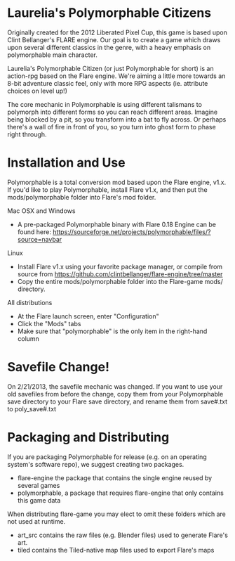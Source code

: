 Laurelia's Polymorphable Citizens
=================================

Originally created for the 2012 Liberated Pixel Cup, this game is based upon Clint Bellanger's FLARE engine.  Our goal is to create a game which draws upon several different classics in the genre, with a heavy emphasis on polymorphable main character.

Laurelia's Polymorphable Citizen (or just Polymorphable for short) is an action-rpg based on the Flare engine. We're aiming a little more towards an 8-bit adventure classic feel, only with more RPG aspects (ie. attribute choices on level up!)

The core mechanic in Polymorphable is using different talismans to polymorph into different forms so you can reach different areas. Imagine being blocked by a pit, so you transform into a bat to fly across. Or perhaps there's a wall of fire in front of you, so you turn into ghost form to phase right through.

Installation and Use
====================

Polymorphable is a total conversion mod based upon the Flare engine, v1.x.  If you'd like to play Polymorphable, install Flare v1.x, and then put the mods/polymorphable folder into Flare's mod folder.

Mac OSX and Windows
- A pre-packaged Polymorphable binary with Flare 0.18 Engine can be found here: https://sourceforge.net/projects/polymorphable/files/?source=navbar

Linux
- Install Flare v1.x using your favorite package manager, or compile from source from https://github.com/clintbellanger/flare-engine/tree/master
- Copy the entire mods/polymorphable folder into the Flare-game mods/ directory.

All distributions
- At the Flare launch screen, enter "Configuration"
- Click the "Mods" tabs
- Make sure that "polymorphable" is the only item in the right-hand column

Savefile Change!
================

On 2/21/2013, the savefile mechanic was changed.  If you want to use your old savefiles from before the change, copy them from your Polymorphable save directory to your Flare save directory, and rename them from save#.txt to poly_save#.txt

Packaging and Distributing
==========================

If you are packaging Polymorphable for release (e.g. on an operating system's software repo), we suggest creating two packages.

* flare-engine the package that contains the single engine reused by several games
* polymorphable, a package that requires flare-engine that only contains this game data

When distributing flare-game you may elect to omit these folders which are not used at runtime.

* art_src contains the raw files (e.g. Blender files) used to generate Flare's art.
* tiled contains the Tiled-native map files used to export Flare's maps

